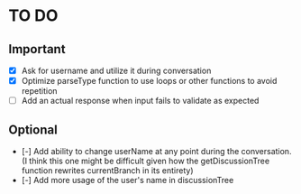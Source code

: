 # TO DO

## Important

- [x] Ask for username and utilize it during conversation
- [x] Optimize parseType function to use loops or other functions to avoid repetition
- [ ] Add an actual response when input fails to validate as expected

## Optional

- [-] Add ability to change userName at any point during the conversation. (I think this one might be difficult given how the getDiscussionTree function rewrites currentBranch in its entirety)
- [-] Add more usage of the user's name in discussionTree
